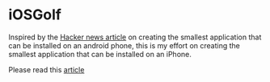 # iOSGolf
Inspired by the [Hacker news article](https://news.ycombinator.com/item?id=15442743) on creating the smallest 
application that can be installed on an android phone, this is my effort on creating the smallest application
that can be installed on an iPhone.

Please read this [article](https://akhil.xyz/2017/10/14/ipa-golf/)
